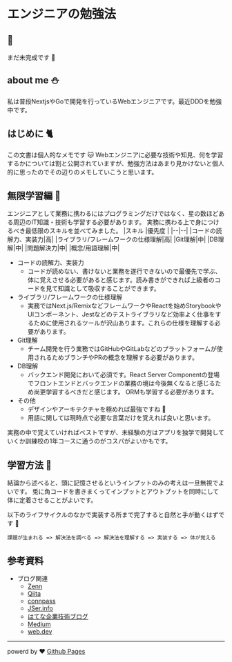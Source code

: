 # エンジニアの勉強法

##  :construction:
まだ未完成です :orange:

## about me :snowman: 
私は普段NextjsやGoで開発を行っているWebエンジニアです。最近DDDを勉強中です。

## はじめに  :cat2:
この文書は個人的なメモです :cat:
Webエンジニアに必要な技術や知見、何を学習するかについては割と公開されていますが、勉強方法はあまり見かけないと個人的に思ったのでその辺りのメモしていこうと思います。

## 無限学習編 :pencil:
エンジニアとして業務に携わるにはプログラミングだけではなく、星の数ほどある周辺のIT知識・技術も学習する必要があります。
実務に携わる上で身につけるべき最低限のスキルを並べてみました。
|スキル |優先度  |
|--|--|
|コードの読解力、実装力|高|
|ライブラリ/フレームワークの仕様理解|高|
|Git理解|中|
|DB理解|中|
|問題解決力|中|
|概念/用語理解|中|

- コードの読解力、実装力
  - コードが読めない、書けないと業務を遂行できないので最優先で学ぶ、体に覚えさせる必要があると感じます。読み書きができれば上級者のコードを見て知識として吸収することができます。
- ライブラリ/フレームワークの仕様理解
  - 実務ではNext.js/RemixなどフレームワークやReactを始めStorybookやUIコンポーネント、Jestなどのテストライブラリなど効率よく仕事をするために使用されるツールが沢山あります。これらの仕様を理解する必要があります。
- Git理解
  - チーム開発を行う業務ではGitHubやGitLabなどのプラットフォームが使用されるためブランチやPRの概念を理解する必要があります。
- DB理解
  - バックエンド開発において必須です。React Server Componentの登場でフロントエンドとバックエンドの業務の境は今後無くなると感じるため尚更学習するべきだと感じます。
ORMも学習する必要があります。
- その他
  - デザインやアーキテクチャを極めれば最強ですね :unicorn:
  - 用語に関しては現時点で必要な言葉だけを覚えれば良いと思います。

実務の中で覚えていければベストですが、未経験の方はアプリを独学で開発していくか訓練校の1年コースに通うのがコスパがよいかもです。

## 学習方法 :running:
結論から述べると、頭に記憶させるというインプットのみの考えは一旦無視でよいです。
兎に角コードを書きまくってインプットとアウトプットを同時にして体に定着させることがよいです。

以下のライフサイクルのなかで実装する所まで完了すると自然と手が動くはずです :dog:
```
課題が生まれる => 解決法を調べる => 解決法を理解する => 実装する => 体が覚える
```

## 参考資料
- ブログ関連
  - [Zenn](https://zenn.dev/)  
  - [Qiita](https://qiita.com/)  
  - [connpass](https://connpass.com/)  
  - [JSer\.info](https://jser.info/)  
  - [はてな企業技術ブログ](https://hatena.blog/dev)  
  - [Medium](https://medium.com/)  
  - [web\.dev](https://web.dev/blog?hl=ja)  

***
powerd by  :heart: [Github Pages](https://docs.github.com/ja/pages)
